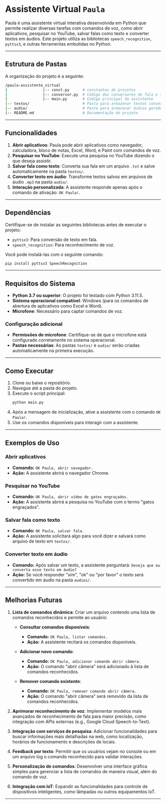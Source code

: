 # Assistente Virtual `Paula`

Paula é uma assistente virtual interativa desenvolvida em Python que permite realizar diversas tarefas com comandos de voz, como abrir aplicativos, pesquisar no YouTube, salvar falas como texto e converter textos em áudios. Este projeto utiliza as bibliotecas `speech_recognition`, `pyttsx3`, e outras ferramentas embutidas no Python.

---

## Estrutura de Pastas

A organização do projeto é a seguinte:

```bash
/paula-assistente_virtual
|                |-- const.py      # constantes do projetos
|                |-- conversor.py  # Código dos conversores de fala e texto
|                |-- main.py       # Código principal da assistente
|-- textos/                        # Pasta para armazenar textos convertidos da fala
|-- audio/                         # Pasta para armazenar áudios gerados a partir dos textos
|-- README.md                      # Documentação do projeto
```

---

## Funcionalidades

1. **Abrir aplicativos**: Paula pode abrir aplicativos como navegador, calculadora, bloco de notas, Excel, Word, e Paint com comandos de voz.
2. **Pesquisar no YouTube**: Execute uma pesquisa no YouTube dizendo o que deseja assistir.
3. **Salvar fala como texto**: Converta sua fala em um arquivo `.txt` e salve automaticamente na pasta `textos/`.
4. **Converter texto em áudio**: Transforme textos salvos em arquivos de áudio `.mp3` na pasta `audio/`.
5. **Interação personalizada**: A assistente responde apenas após o comando de ativação: `OK Paula!`.

---

## Dependências

Certifique-se de instalar as seguintes bibliotecas antes de executar o projeto:

- `pyttsx3`: Para conversão de texto em fala.
- `speech_recognition`: Para reconhecimento de voz.

Você pode instalá-las com o seguinte comando:
```bash
pip install pyttsx3 SpeechRecognition
```

---

## Requisitos do Sistema

- **Python 3.7 ou superior**: O projeto foi testado com Python 3.11.5.
- **Sistema operacional compatível**: Windows (para os comandos de abertura de aplicativos como Excel e Word).
- **Microfone**: Necessário para captar comandos de voz.

### Configuração adicional
- **Permissões de microfone**: Certifique-se de que o microfone está configurado corretamente no sistema operacional.
- **Pastas necessárias**: As pastas `textos/` e `audio/` serão criadas automaticamente na primeira execução.

---

## Como Executar

1. Clone ou baixe o repositório.
2. Navegue até a pasta do projeto.
3. Execute o script principal:
   ```bash
   python main.py
   ```
4. Após a mensagem de inicialização, ative a assistente com o comando `OK Paula!`.
5. Use os comandos disponíveis para interagir com a assistente.

---

## Exemplos de Uso

### Abrir aplicativos
- **Comando:** `OK Paula, abrir navegador.`
- **Ação:** A assistente abrirá o navegador Chrome.

### Pesquisar no YouTube
- **Comando:** `OK Paula, abrir vídeo de gatos engraçados.`
- **Ação:** A assistente abrirá a pesquisa no YouTube com o termo "gatos engraçados".

### Salvar fala como texto
- **Comando:** `OK Paula, salvar fala.`
- **Ação:** A assistente solicitará algo para você dizer e salvará como arquivo de texto em `textos/`.

### Converter texto em áudio
- **Comando:** Após salvar um texto, a assistente perguntará: `Deseja que eu converta esse texto em áudio?`
- **Ação:** Se você responder "sim", "ok" ou "por favor" o texto será convertido em áudio na pasta `audios/`.

---

## Melhorias Futuras


1. **Lista de comandos dinâmica**: Criar um arquivo contendo uma lista de comandos reconhecidos e permite ao usuário:

   - **Consultar comandos disponíveis**:
      - **Comando:** `OK Paula, listar comandos.`
      - **Ação:** A assistente recitará os comandos disponíveis.

   - **Adicionar novo comando**:
      - **Comando:** `OK Paula, adicionar comando abrir câmera.`
      - **Ação:** O comando "abrir câmera" será adicionado à lista de comandos reconhecidos.

   - **Remover comando existente**:
      - **Comando:** `OK Paula, remover comando abrir câmera.`
      - **Ação:** O comando "abrir câmera" será removido da lista de comandos reconhecidos.

2. **Aprimorar reconhecimento de voz**: Implementar modelos mais avançados de reconhecimento de fala para maior precisão, como integração com APIs externas (e.g., Google Cloud Speech-to-Text).
3. **Integração com serviços de pesquisa**: Adicionar funcionalidades para buscar informações mais detalhadas na web, como localização, horários de funcionamento e descrições de locais.
4. **Feedback por texto**: Permitir que os usuários vejam no console ou em um arquivo log o comando reconhecido para validar interações.
5. **Personalização de comandos**: Desenvolver uma interface gráfica simples para gerenciar a lista de comandos de maneira visual, além do comando de voz.
6. **Integração com IoT**: Expandir as funcionalidades para controle de dispositivos inteligentes, como lâmpadas ou outros equipamentos IoT.

---
